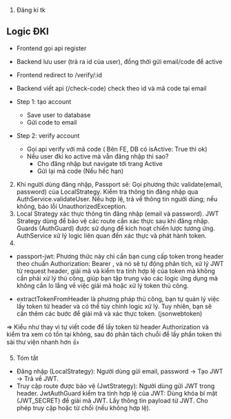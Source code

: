 1. Đăng kí tk

## Logic ĐKI

- Frontend gọi api register
- Backend lưu user (trả ra id của user), đồng thời gửi email/code để active
- Frontend redirect to /verify/:id
- Backend viết api (/check-code) check theo id và mã code tại email

- Step 1: tạo account

  - Save user to database
  - Gửi code to email

- Step 2: verify account
  - Gọi api verify với mã code ( Bên FE, DB có isActive: True thì ok)
  - Nếu user đki ko active mà vẫn đăng nhập thì sao?
    - Cho đăng nhập but navigate tới trang Active
    - Gửi lại mã code (Nếu hếc hạn)

2.  Khi người dùng đăng nhập, Passport sẽ:
    Gọi phương thức validate(email, password) của LocalStrategy.
    Kiểm tra thông tin đăng nhập qua AuthService.validateUser.
    Nếu hợp lệ, trả về thông tin người dùng; nếu không, báo lỗi UnauthorizedException.
3.  Local Strategy xác thực thông tin đăng nhập (email và password).
    JWT Strategy dùng để bảo vệ các route cần xác thực sau khi đăng nhập.
    Guards (AuthGuard) được sử dụng để kích hoạt chiến lược tương ứng.
    AuthService xử lý logic liên quan đến xác thực và phát hành token.
4.

- passport-jwt: Phương thức này chỉ cần bạn cung cấp token trong header theo chuẩn Authorization: Bearer <your-jwt-token>, và nó sẽ tự động phân tích, xử lý JWT từ request header, giải mã và kiểm tra tính hợp lệ của token mà không cần phải xử lý thủ công, giúp bạn tập trung vào các logic ứng dụng mà không cần lo lắng về việc giải mã hoặc xử lý token thủ công.

- extractTokenFromHeader là phương pháp thủ công, bạn tự quản lý việc lấy token từ header và có thể tùy chỉnh logic xử lý. Tuy nhiên, bạn sẽ cần thêm các bước để giải mã và xác thực token. (jsonwebtoken)

=> Kiểu như thay vì tự viết code để lấy token từ header Authorization và kiểm tra xem có tồn tại không, sau đó phân tách chuỗi để lấy phần token thì sài thư viện nhanh hơn 👍

5. Tóm tắt

- Đăng nhập (LocalStrategy):
  Người dùng gửi email, password → Tạo JWT → Trả về JWT.
- Truy cập route được bảo vệ (JwtStrategy):
  Người dùng gửi JWT trong header.
  JwtAuthGuard kiểm tra tính hợp lệ của JWT:
  Dùng khóa bí mật (JWT_SECRET) để giải mã JWT.
  Lấy thông tin payload từ JWT.
  Cho phép truy cập hoặc từ chối (nếu không hợp lệ).
